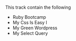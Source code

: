 This track contain the following
+ Ruby Bootcamp
+ My Css Is Easy I
+ My Green Wordpress
+ My Select Query
